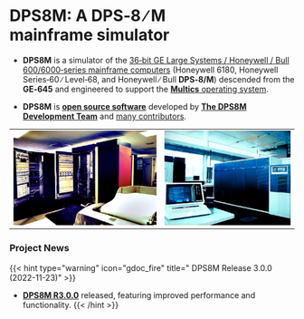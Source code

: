 <!-- SPDX-License-Identifier: ICU
     Copyright (c) 2022-2023 The DPS8M Development Team
 -->
# DPS8M: A DPS‑8&nbsp;∕&nbsp;M mainframe&nbsp;simulator
* **DPS8M** is a simulator of the [36‑bit GE Large Systems / Honeywell / Bull 600/6000‑series mainframe computers](https://dps8m.gitlab.io/dps8m/Overview/#processor-characteristics) (Honeywell 6180, Honeywell Series‑60 ∕ Level‑68, and Honeywell ∕ Bull **DPS‑8/M**) descended from the **GE‑645** and engineered to support the [**Multics** operating system](https://swenson.org/multics_wiki/).

* **DPS8M** is [**open source software**](License_Information) developed by [**The DPS8M Development Team**](https://dps8m.gitlab.io/dps8m/master/dps8m-omnibus.pdf#the-dps8m-development-team) and [many contributors](https://dps8m.gitlab.io/dps8m/master/dps8m-omnibus.pdf#dps8m-authors-and-contributors).

|    |    |
|:--:|:--:|
| <img src="6180.jpg" size=50%> | <img src="dps8.jpg"> |
### Project News
{{< hint type="warning" icon="gdoc_fire" title=" DPS8M Release 3.0.0 (2022-11-23)" >}}
* [**DPS8M R3.0.0**](https://dps8m.gitlab.io/dps8m/Releases/#stable-release) released, featuring improved performance and functionality.
{{< /hint >}}
